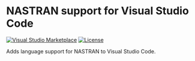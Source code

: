 # NASTRAN support for Visual Studio Code

[![Visual Studio Marketplace](https://img.shields.io/visual-studio-marketplace/v/marioarbras.nastran.svg?style=flat-square&logo=visual-studio-code&label=VS%20Marketplace)](https://marketplace.visualstudio.com/items?itemName=marioarbras.nastran)
[![License](https://img.shields.io/github/license/marioarbras/vscode-nastran.svg?style=flat-square)](LICENSE)

Adds language support for NASTRAN to Visual Studio Code.
